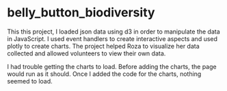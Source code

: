 # belly_button_biodiversity

This this project, I loaded json data using d3 in order to manipulate the data in JavaScript. I used event handlers to create interactive aspects and used plotly to create charts. The project helped Roza to visualize her data collected and allowed volunteers to view their own data. 

I had trouble getting the charts to load. Before adding the charts, the page would run as it should. Once I added the code for the charts, nothing seemed to load. 
